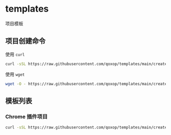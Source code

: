# templates

项目模板

## 项目创建命令

使用 `curl`
```bash
curl -sSL https://raw.githubusercontent.com/qoxop/templates/main/create.sh | bash -s -- -p=项目模板名称 -n=项目名称 -t=标签名称-可选
```

使用 `wget`
```bash
wget -O - https://raw.githubusercontent.com/qoxop/templates/main/create.sh | bash -s -- -p=项目模板名称 -n=项目名称 -t=标签名称-可选
```

## 模板列表

### Chrome 插件项目

```bash
curl -sSL https://raw.githubusercontent.com/qoxop/templates/main/create.sh | bash -s -- -p=chrome-extension -n=my-chrome-extension
```